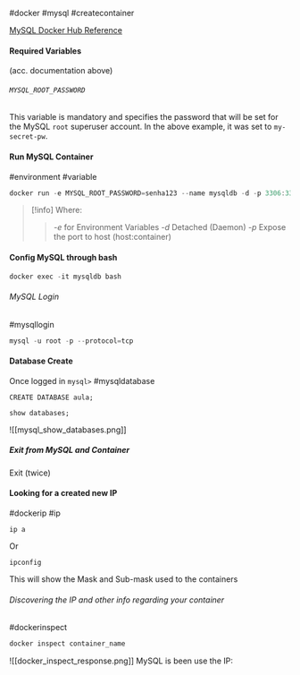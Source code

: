 #docker #mysql #createcontainer

[MySQL Docker Hub Reference](https://hub.docker.com/_/mysql)

#### Required Variables
(acc. documentation above)

###### `MYSQL_ROOT_PASSWORD`
This variable is mandatory and specifies the password that will be set for the MySQL `root` superuser account. In the above example, it was set to `my-secret-pw`.

#### Run MySQL Container
#environment #variable 
```PowerShell
docker run -e MYSQL_ROOT_PASSWORD=senha123 --name mysqldb -d -p 3306:3306 image
```

>[!info] Where:
>> _-e_ for Environment Variables
>> _-d_ Detached (Daemon)
>> _-p_ Expose the port to host (host:container)

#### Config MySQL through bash

```PowerShell
docker exec -it mysqldb bash
```

###### MySQL Login
#mysqllogin
```PowerShell
mysql -u root -p --protocol=tcp
```

#### Database Create
Once logged in `mysql>`
#mysqldatabase
```mysql
CREATE DATABASE aula;
```

```MySQL
show databases;
```

![[mysql_show_databases.png]]

##### Exit from MySQL and Container
Exit (twice)

#### Looking for a created new IP
#dockerip #ip
```Linux
ip a
```
Or 
```Windows
ipconfig
```

This will show the Mask and Sub-mask used to the containers

###### Discovering the IP and other info regarding your container
#dockerinspect
```PowerShell
docker inspect container_name
```

![[docker_inspect_response.png]]
MySQL is been use the IP: 


